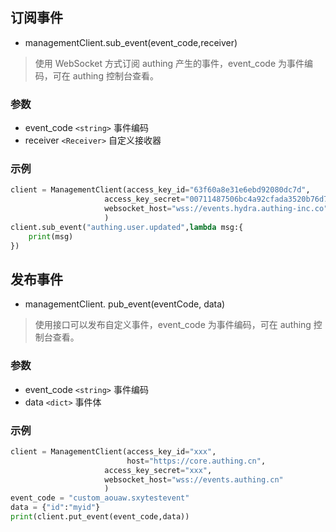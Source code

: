 ## 订阅事件
- managementClient.sub_event(event_code,receiver)
> 使用 WebSocket 方式订阅 authing 产生的事件，event_code 为事件编码，可在 authing 控制台查看。

### 参数
- event_code `<string>`  事件编码
- receiver `<Receiver>` 自定义接收器

### 示例
```python
client = ManagementClient(access_key_id="63f60a8e31e6ebd92080dc7d",
                     access_key_secret="00711487506bc4a92cfada3520b76d7f",
                     websocket_host="wss://events.hydra.authing-inc.co"
                     )
client.sub_event("authing.user.updated",lambda msg:{
    print(msg)
})
```

## 发布事件

- managementClient. pub_event(eventCode, data)
> 使用接口可以发布自定义事件，event_code 为事件编码，可在 authing 控制台查看。

### 参数
- event_code `<string>`  事件编码
- data `<dict>` 事件体

### 示例
```python
client = ManagementClient(access_key_id="xxx",
                          host="https://core.authing.cn",
                     access_key_secret="xxx",
                     websocket_host="wss://events.authing.cn"
                     )
event_code = "custom_aouaw.sxytestevent"
data = {"id":"myid"}
print(client.put_event(event_code,data))
```
